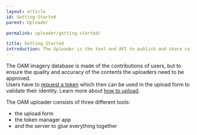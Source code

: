 ```yaml
---
layout: article
id: Getting Started
parent: Uploader

permalink: uploader/getting-started/

title: Getting Started
introduction: The Uploader is the tool and API to publish and share collected aerial imagery into the OAM system.
---
```


The OAM imagery database is made of the contributions of users, but to ensure the quality and accuracy of the contents the uploaders need to be approved.  
Users have to [request a token](https://upload.openaerialmap.org/) which then can be used in the upload form to validate their identity. Learn more about [how to upload](/uploader/uploader-form/).

The OAM uploader consists of three different tools:

- the upload form
- the token manager app
- and the server to glue everything together
